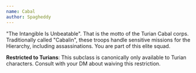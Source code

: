 ```yaml
---
name: Cabal
author: Spagheddy
---
```

"The Intangible Is Unbeatable". That is the motto of the Turian Cabal corps. Traditionally called "Cabalin", these
troops handle sensitive missions for the Hierarchy, including assassinations. You are part of this elite squad.

__Restricted to Turians__: This subclass is canonically only available to Turian characters. Consult with your DM about waiving this restriction.
